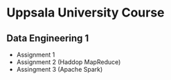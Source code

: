 # Uppsala University Course
## Data Engineering 1
- Assignment 1
- Assignment 2 (Haddop MapReduce)
- Assingment 3 (Apache Spark)
